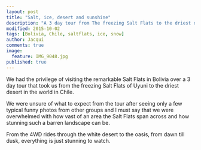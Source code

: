 ```yaml
---
layout: post
title: "Salt, ice, desert and sunshine"
description: "A 3 day tour from The freezing Salt Flats to the driest dessert in the world"
modified: 2015-10-02
tags: [Bolivia, Chile, saltflats, ice, snow]
author: Jacqui
comments: true
image:
  feature: IMG_9048.jpg
published: true
---
```


We had the privilege of visiting the remarkable Salt Flats in Bolivia over a 3 day tour that took us from the freezing Salt Flats of Uyuni to the driest desert in the world in Chile.
 
We were unsure of what to expect from the tour after seeing only a few typical funny photos from other groups and I must say that we were overwhelmed with how vast of an area the Salt Flats span across and how stunning such a barren landscape can be.

From the 4WD rides through the white desert to the oasis, from dawn till dusk, everything is just stunning to watch.

<figure>
<a href="../images/IMG_9054.jpg"><img src="../images/th/IMG_9054.jpg" alt=""></a>
<figcaption></figcaption>
<a href="../images/IMG_9095.jpg"><img src="../images/th/IMG_9095.jpg" alt=""></a>
<a href="../images/IMG_9173.jpg"><img src="../images/th/IMG_9173.jpg" alt=""></a>
<a href="../images/IMG_9189.jpg"><img src="../images/th/IMG_9189.jpg" alt=""></a>
<a href="../images/IMG_9210.jpg"><img src="../images/th/IMG_9210.jpg" alt=""></a></figure>
<figure class="half">
	<a href="../images/IMG_4552.jpg"><img src="../images/th/IMG_4552.jpg" alt=""></a>
	<a href="../images/IMG_9035.jpg"><img src="../images/th/IMG_9035.jpg" alt=""></a>
<figcaption></figcaption></figure>
<figure class="half">
	<a href="../images/IMG_4598.jpg"><img src="../images/th/IMG_4598.jpg" alt=""></a>
	<a href="../images/IMG_4609.jpg"><img src="../images/th/IMG_4609.jpg" alt=""></a>
	<a href="../images/IMG_4615.jpg"><img src="../images/th/IMG_4615.jpg" alt=""></a>
	<a href="../images/IMG_4636.jpg"><img src="../images/th/IMG_4636.jpg" alt=""></a>
</figure>
<figure>
<a href="../images/IMG_9247.jpg"><img src="../images/th/IMG_9247.jpg" alt=""></a>
<figcaption></figcaption>
<a href="../images/IMG_9249.jpg"><img src="../images/th/IMG_9249.jpg" alt=""></a>
<a href="../images/IMG_9265.jpg"><img src="../images/th/IMG_9265.jpg" alt=""></a>
<a href="../images/IMG_9263.jpg"><img src="../images/th/IMG_9263.jpg" alt=""></a>
<a href="../images/IMG_9276.jpg"><img src="../images/th/IMG_9276.jpg" alt=""></a>
<a href="../images/IMG_9284.jpg"><img src="../images/th/IMG_9284.jpg" alt=""></a><a href="../images/IMG_9295.jpg"><img src="../images/th/IMG_9295.jpg" alt=""></a>
<a href="../images/IMG_9306.jpg"><img src="../images/th/IMG_9306.jpg" alt=""></a>
<a href="../images/IMG_9332.jpg"><img src="../images/th/IMG_9332.jpg" alt=""></a>
<a href="../images/IMG_9365.jpg"><img src="../images/th/IMG_9365.jpg" alt=""></a></figure>

